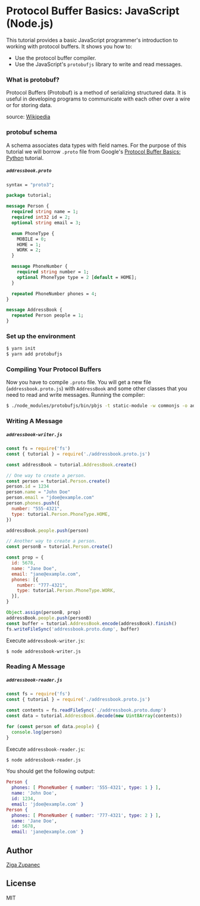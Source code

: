 # Protocol Buffer Basics: JavaScript (Node.js)

This tutorial provides a basic JavaScript programmer's introduction to working with protocol buffers. It shows you how to:

  - Use the protocol buffer compiler.
  - Use the JavaScript's `protobufjs` library to write and read messages.

### What is protobuf?

Protocol Buffers (Protobuf) is a method of serializing structured data. It is useful in developing programs to communicate with each other over a wire or for storing data.

source: [Wikipedia](https://en.wikipedia.org/wiki/Protocol_Buffers)

### protobuf schema

A schema associates data types with field names. For the purpose of this tutorial we will borrow `.proto` file from Google's [Protocol Buffer Basics: Python](https://developers.google.com/protocol-buffers/docs/pythontutorial) tutorial.

##### **`addressbook.proto`**
```protobuf
syntax = "proto3";

package tutorial;

message Person {
  required string name = 1;
  required int32 id = 2;
  optional string email = 3;

  enum PhoneType {
    MOBILE = 0;
    HOME = 1;
    WORK = 2;
  }

  message PhoneNumber {
    required string number = 1;
    optional PhoneType type = 2 [default = HOME];
  }

  repeated PhoneNumber phones = 4;
}

message AddressBook {
  repeated Person people = 1;
}
```

### Set up the environment

```sh
$ yarn init
$ yarn add protobufjs
```

### Compiling Your Protocol Buffers

Now you have to compile `.proto` file. You will get a new file (`addressbook.proto.js`) with `AddressBook` and some other classes that you need to read and write messages. Running the compiler:

```sh
$ ./node_modules/protobufjs/bin/pbjs -t static-module -w commonjs -o addressbook.proto.js addressbook.proto
```

### Writing A Message

##### **`addressbook-writer.js`**
```javascript
const fs = require('fs')
const { tutorial } = require('./addressbook.proto.js')

const addressBook = tutorial.AddressBook.create()

// One way to create a person.
const person = tutorial.Person.create()
person.id = 1234
person.name = "John Doe"
person.email = "jdoe@example.com"
person.phones.push({
  number: "555-4321",
  type: tutorial.Person.PhoneType.HOME,
})

addressBook.people.push(person)

// Another way to create a person.
const personB = tutorial.Person.create()

const prop = {
  id: 5678,
  name: "Jane Doe",
  email: "jane@example.com",
  phones: [{
    number: "777-4321",
    type: tutorial.Person.PhoneType.WORK,
  }],
}

Object.assign(personB, prop)
addressBook.people.push(personB)
const buffer = tutorial.AddressBook.encode(addressBook).finish()
fs.writeFileSync('addressbook.proto.dump', buffer)
```

Execute `addressbook-writer.js`:

```sh
$ node addressbook-writer.js
```

### Reading A Message

##### **`addressbook-reader.js`**
```javascript
const fs = require('fs')
const { tutorial } = require('./addressbook.proto.js')

const contents = fs.readFileSync('./addressbook.proto.dump')
const data = tutorial.AddressBook.decode(new Uint8Array(contents))

for (const person of data.people) {
  console.log(person)
}
```

Execute `addressbook-reader.js`:

```sh
$ node addressbook-reader.js
```

You should get the following output:

```elixir
Person {
  phones: [ PhoneNumber { number: '555-4321', type: 1 } ],
  name: 'John Doe',
  id: 1234,
  email: 'jdoe@example.com' }
Person {
  phones: [ PhoneNumber { number: '777-4321', type: 2 } ],
  name: 'Jane Doe',
  id: 5678,
  email: 'jane@example.com' }
```


Author
------

[Ziga Zupanec](https://www.zigazupanec.com/)


License
-------

MIT

